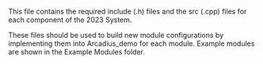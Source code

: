 This file contains the required include (.h) files and the src (.cpp) files for each component of the 2023 System.

These files should be used to build new module configurations by implementing them into Arcadius_demo for each module.
Example modules are shown in the Example Modules folder. 